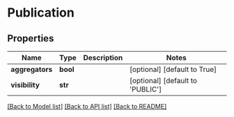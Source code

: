 # Publication

## Properties
Name | Type | Description | Notes
------------ | ------------- | ------------- | -------------
**aggregators** | **bool** |  | [optional] [default to True]
**visibility** | **str** |  | [optional] [default to 'PUBLIC']

[[Back to Model list]](../README.md#documentation-for-models) [[Back to API list]](../README.md#documentation-for-api-endpoints) [[Back to README]](../README.md)


